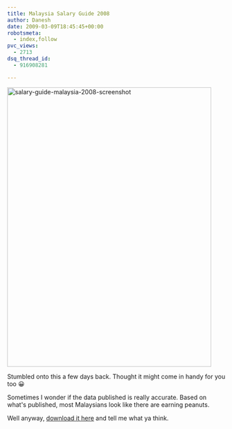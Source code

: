 ```yaml
---
title: Malaysia Salary Guide 2008
author: Danesh
date: 2009-03-09T18:45:45+00:00
robotsmeta:
  - index,follow
pvc_views:
  - 2713
dsq_thread_id:
  - 916908281

---
```

[<img loading="lazy" class="alignnone size-full wp-image-1296" title="salary-guide-malaysia-2008-screenshot" src="/wp-content/uploads/2009/03/salary-guide-malaysia-2008-screeshot.png" alt="salary-guide-malaysia-2008-screenshot" width="471" height="645" />][1]

Stumbled onto this a few days back. Thought it might come in handy for you too 😀

Sometimes I wonder if the data published is really accurate. Based on what's published, most Malaysians look like there are earning peanuts.

Well anyway, [download it here][1] and tell me what ya think.

 [1]: http://www.docstoc.com/docs/4772475/Salary-Guide-Malaysia-2008